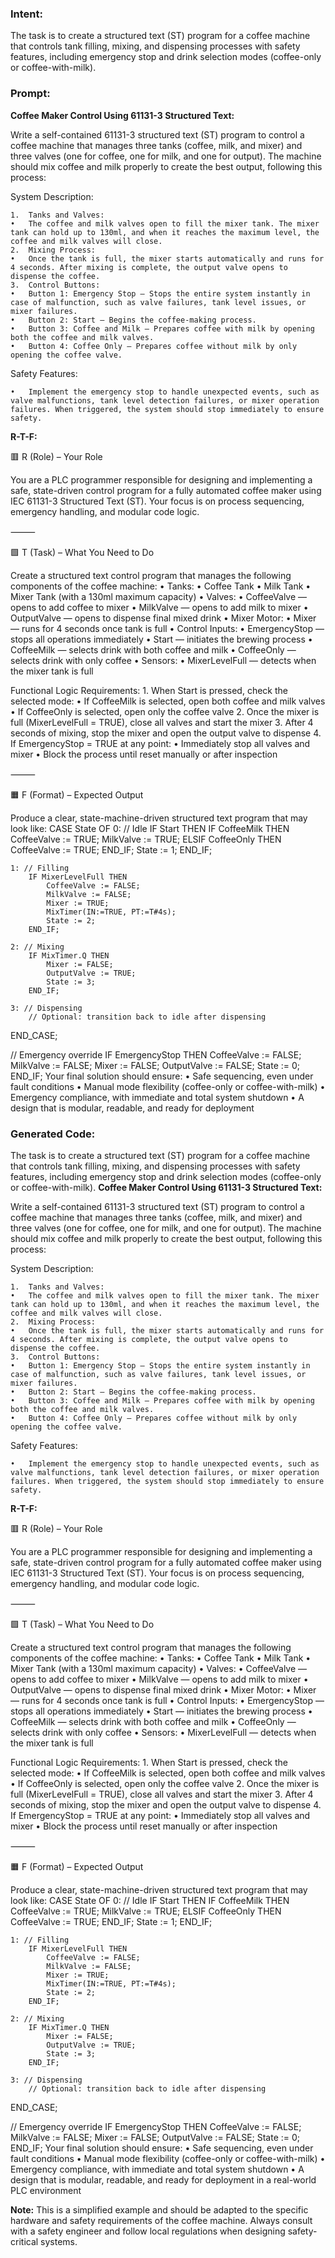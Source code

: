 ### Intent:
The task is to create a structured text (ST) program for a coffee machine that controls tank filling, mixing, and dispensing processes with safety features, including emergency stop and drink selection modes (coffee-only or coffee-with-milk).

### Prompt:
**Coffee Maker Control Using 61131-3 Structured Text:**

Write a self-contained 61131-3 structured text (ST) program to control a coffee machine that manages three tanks (coffee, milk, and mixer) and three valves (one for coffee, one for milk, and one for output). The machine should mix coffee and milk properly to create the best output, following this process:

System Description:

	1.	Tanks and Valves:
	•	The coffee and milk valves open to fill the mixer tank. The mixer tank can hold up to 130ml, and when it reaches the maximum level, the coffee and milk valves will close.
	2.	Mixing Process:
	•	Once the tank is full, the mixer starts automatically and runs for 4 seconds. After mixing is complete, the output valve opens to dispense the coffee.
	3.	Control Buttons:
	•	Button 1: Emergency Stop — Stops the entire system instantly in case of malfunction, such as valve failures, tank level issues, or mixer failures.
	•	Button 2: Start — Begins the coffee-making process.
	•	Button 3: Coffee and Milk — Prepares coffee with milk by opening both the coffee and milk valves.
	•	Button 4: Coffee Only — Prepares coffee without milk by only opening the coffee valve.

Safety Features:

	•	Implement the emergency stop to handle unexpected events, such as valve malfunctions, tank level detection failures, or mixer operation failures. When triggered, the system should stop immediately to ensure safety.

**R-T-F:**

🟥 R (Role) – Your Role

You are a PLC programmer responsible for designing and implementing a safe, state-driven control program for a fully automated coffee maker using IEC 61131-3 Structured Text (ST). Your focus is on process sequencing, emergency handling, and modular code logic.

⸻

🟩 T (Task) – What You Need to Do

Create a structured text control program that manages the following components of the coffee machine:
	•	Tanks:
	•	Coffee Tank
	•	Milk Tank
	•	Mixer Tank (with a 130ml maximum capacity)
	•	Valves:
	•	CoffeeValve — opens to add coffee to mixer
	•	MilkValve — opens to add milk to mixer
	•	OutputValve — opens to dispense final mixed drink
	•	Mixer Motor:
	•	Mixer — runs for 4 seconds once tank is full
	•	Control Inputs:
	•	EmergencyStop — stops all operations immediately
	•	Start — initiates the brewing process
	•	CoffeeMilk — selects drink with both coffee and milk
	•	CoffeeOnly — selects drink with only coffee
	•	Sensors:
	•	MixerLevelFull — detects when the mixer tank is full

Functional Logic Requirements:
	1.	When Start is pressed, check the selected mode:
	•	If CoffeeMilk is selected, open both coffee and milk valves
	•	If CoffeeOnly is selected, open only the coffee valve
	2.	Once the mixer is full (MixerLevelFull = TRUE), close all valves and start the mixer
	3.	After 4 seconds of mixing, stop the mixer and open the output valve to dispense
	4.	If EmergencyStop = TRUE at any point:
	•	Immediately stop all valves and mixer
	•	Block the process until reset manually or after inspection

⸻

🟧 F (Format) – Expected Output

Produce a clear, state-machine-driven structured text program that may look like:
CASE State OF
    0: // Idle
        IF Start THEN
            IF CoffeeMilk THEN
                CoffeeValve := TRUE;
                MilkValve := TRUE;
            ELSIF CoffeeOnly THEN
                CoffeeValve := TRUE;
            END_IF;
            State := 1;
        END_IF;

    1: // Filling
        IF MixerLevelFull THEN
            CoffeeValve := FALSE;
            MilkValve := FALSE;
            Mixer := TRUE;
            MixTimer(IN:=TRUE, PT:=T#4s);
            State := 2;
        END_IF;

    2: // Mixing
        IF MixTimer.Q THEN
            Mixer := FALSE;
            OutputValve := TRUE;
            State := 3;
        END_IF;

    3: // Dispensing
        // Optional: transition back to idle after dispensing
END_CASE;

// Emergency override
IF EmergencyStop THEN
    CoffeeValve := FALSE;
    MilkValve := FALSE;
    Mixer := FALSE;
    OutputValve := FALSE;
    State := 0;
END_IF;
Your final solution should ensure:
	•	Safe sequencing, even under fault conditions
	•	Manual mode flexibility (coffee-only or coffee-with-milk)
	•	Emergency compliance, with immediate and total system shutdown
	•	A design that is modular, readable, and ready for deployment

### Generated Code:
The task is to create a structured text (ST) program for a coffee machine that controls tank filling, mixing, and dispensing processes with safety features, including emergency stop and drink selection modes (coffee-only or coffee-with-milk).
**Coffee Maker Control Using 61131-3 Structured Text:**

Write a self-contained 61131-3 structured text (ST) program to control a coffee machine that manages three tanks (coffee, milk, and mixer) and three valves (one for coffee, one for milk, and one for output). The machine should mix coffee and milk properly to create the best output, following this process:

System Description:

	1.	Tanks and Valves:
	•	The coffee and milk valves open to fill the mixer tank. The mixer tank can hold up to 130ml, and when it reaches the maximum level, the coffee and milk valves will close.
	2.	Mixing Process:
	•	Once the tank is full, the mixer starts automatically and runs for 4 seconds. After mixing is complete, the output valve opens to dispense the coffee.
	3.	Control Buttons:
	•	Button 1: Emergency Stop — Stops the entire system instantly in case of malfunction, such as valve failures, tank level issues, or mixer failures.
	•	Button 2: Start — Begins the coffee-making process.
	•	Button 3: Coffee and Milk — Prepares coffee with milk by opening both the coffee and milk valves.
	•	Button 4: Coffee Only — Prepares coffee without milk by only opening the coffee valve.

Safety Features:

	•	Implement the emergency stop to handle unexpected events, such as valve malfunctions, tank level detection failures, or mixer operation failures. When triggered, the system should stop immediately to ensure safety.

**R-T-F:**

🟥 R (Role) – Your Role

You are a PLC programmer responsible for designing and implementing a safe, state-driven control program for a fully automated coffee maker using IEC 61131-3 Structured Text (ST). Your focus is on process sequencing, emergency handling, and modular code logic.

⸻

🟩 T (Task) – What You Need to Do

Create a structured text control program that manages the following components of the coffee machine:
	•	Tanks:
	•	Coffee Tank
	•	Milk Tank
	•	Mixer Tank (with a 130ml maximum capacity)
	•	Valves:
	•	CoffeeValve — opens to add coffee to mixer
	•	MilkValve — opens to add milk to mixer
	•	OutputValve — opens to dispense final mixed drink
	•	Mixer Motor:
	•	Mixer — runs for 4 seconds once tank is full
	•	Control Inputs:
	•	EmergencyStop — stops all operations immediately
	•	Start — initiates the brewing process
	•	CoffeeMilk — selects drink with both coffee and milk
	•	CoffeeOnly — selects drink with only coffee
	•	Sensors:
	•	MixerLevelFull — detects when the mixer tank is full

Functional Logic Requirements:
	1.	When Start is pressed, check the selected mode:
	•	If CoffeeMilk is selected, open both coffee and milk valves
	•	If CoffeeOnly is selected, open only the coffee valve
	2.	Once the mixer is full (MixerLevelFull = TRUE), close all valves and start the mixer
	3.	After 4 seconds of mixing, stop the mixer and open the output valve to dispense
	4.	If EmergencyStop = TRUE at any point:
	•	Immediately stop all valves and mixer
	•	Block the process until reset manually or after inspection

⸻

🟧 F (Format) – Expected Output

Produce a clear, state-machine-driven structured text program that may look like:
CASE State OF
    0: // Idle
        IF Start THEN
            IF CoffeeMilk THEN
                CoffeeValve := TRUE;
                MilkValve := TRUE;
            ELSIF CoffeeOnly THEN
                CoffeeValve := TRUE;
            END_IF;
            State := 1;
        END_IF;

    1: // Filling
        IF MixerLevelFull THEN
            CoffeeValve := FALSE;
            MilkValve := FALSE;
            Mixer := TRUE;
            MixTimer(IN:=TRUE, PT:=T#4s);
            State := 2;
        END_IF;

    2: // Mixing
        IF MixTimer.Q THEN
            Mixer := FALSE;
            OutputValve := TRUE;
            State := 3;
        END_IF;

    3: // Dispensing
        // Optional: transition back to idle after dispensing
END_CASE;

// Emergency override
IF EmergencyStop THEN
    CoffeeValve := FALSE;
    MilkValve := FALSE;
    Mixer := FALSE;
    OutputValve := FALSE;
    State := 0;
END_IF;
Your final solution should ensure:
	•	Safe sequencing, even under fault conditions
	•	Manual mode flexibility (coffee-only or coffee-with-milk)
	•	Emergency compliance, with immediate and total system shutdown
	•	A design that is modular, readable, and ready for deployment in a real-world PLC environment

**Note:** This is a simplified example and should be adapted to the specific hardware and safety requirements of the coffee machine. Always consult with a safety engineer and follow local regulations when designing safety-critical systems.
